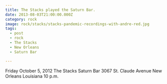 ```yaml
---
title: The Stacks played the Saturn Bar.
date: 2013-08-03T21:00:00.000Z
category: rock
image: rock/stacks/stacks-pandemic-recordings-with-andre-red.jpg
tags:
  - post 
  - rock
  - The Stacks
  - New Orleans
  - Saturn Bar

---
```


Friday October 5, 2012
The Stacks
Saturn Bar
3067 St. Claude Avenue
New Orleans Louisiana
10 p.m.